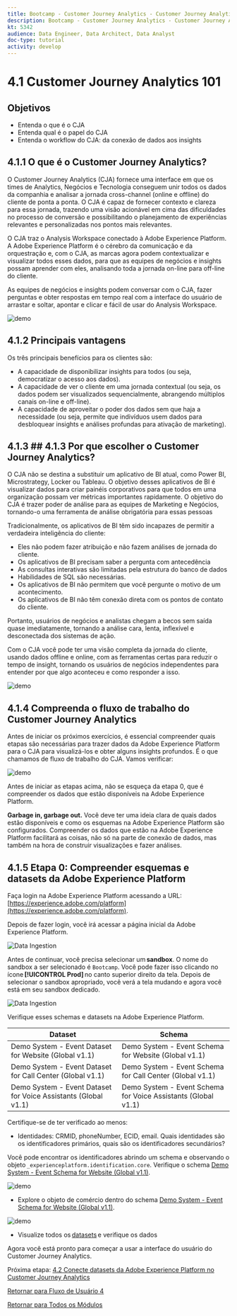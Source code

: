 ```yaml
---
title: Bootcamp - Customer Journey Analytics - Customer Journey Analytics 101 - Brazil
description: Bootcamp - Customer Journey Analytics - Customer Journey Analytics 101 - Brazil
kt: 5342
audience: Data Engineer, Data Architect, Data Analyst
doc-type: tutorial
activity: develop
---
```

# 4.1 Customer Journey Analytics 101 

## Objetivos

- Entenda o que é o CJA 
- Entenda qual é o papel do CJA 
- Entenda o workflow do CJA: da conexão de dados aos insights 

## 4.1.1 O que é o Customer Journey Analytics?

O Customer Journey Analytics (CJA) fornece uma interface em que os times de Analytics, Negócios e Tecnologia conseguem unir todos os dados da companhia e analisar a jornada cross-channel (online e offline) do cliente de ponta a ponta. O CJA é capaz de fornecer contexto e clareza para essa jornada, trazendo uma visão acionável em cima das dificuldades no processo de conversão e possibilitando o planejamento de experiências relevantes e personalizadas nos pontos mais relevantes. 

O CJA traz o Analysis Workspace conectado à Adobe Experience Platform. A Adobe Experience Platform é o cérebro da comunicação e da orquestração e, com o CJA, as marcas agora podem contextualizar e visualizar todos esses dados, para que as equipes de negócios e insights possam aprender com eles, analisando toda a jornada on-line para off-line do cliente. 

As equipes de negócios e insights podem conversar com o CJA, fazer perguntas e obter respostas em tempo real com a interface do usuário de arrastar e soltar, apontar e clicar e fácil de usar do Analysis Workspace. 

![demo](./images/cja-adv-analysis1.png)

## 4.1.2 Principais vantagens

Os três principais benefícios para os clientes são: 

- A capacidade de disponibilizar insights para todos (ou seja, democratizar o acesso aos dados). 
- A capacidade de ver o cliente em uma jornada contextual (ou seja, os dados podem ser visualizados sequencialmente, abrangendo múltiplos canais on-line e off-line). 
- A capacidade de aproveitar o poder dos dados sem que haja a necessidade (ou seja, permite que indivíduos usem dados para desbloquear insights e análises profundas para ativação de marketing).

## 4.1.3 ## 4.1.3 Por que escolher o Customer Journey Analytics?

O CJA não se destina a substituir um aplicativo de BI atual, como Power BI, Microstrategy, Locker ou Tableau. O objetivo desses aplicativos de BI é visualizar dados para criar painéis corporativos para que todos em uma organização possam ver métricas importantes rapidamente. O objetivo do CJA é trazer poder de análise para as equipes de Marketing e Negócios, tornando-o uma ferramenta de análise obrigatória para essas pessoas 

 

Tradicionalmente, os aplicativos de BI têm sido incapazes de permitir a verdadeira inteligência do cliente: 

- Eles não podem fazer atribuição e não fazem análises de jornada do cliente. 
- Os aplicativos de BI precisam saber a pergunta com antecedência 
- As consultas interativas são limitadas pela estrutura do banco de dados 
- Habilidades de SQL são necessárias. 
- Os aplicativos de BI não permitem que você pergunte o motivo de um acontecimento. 
- Os aplicativos de BI não têm conexão direta com os pontos de contato do cliente. 
 
Portanto, usuários de negócios e analistas chegam a becos sem saída quase imediatamente, tornando a análise cara, lenta, inflexível e desconectada dos sistemas de ação. 

Com o CJA você pode ter uma visão completa da jornada do cliente, usando dados offline e online, com as ferramentas certas para reduzir o tempo de insight, tornando os usuários de negócios independentes para entender por que algo aconteceu e como responder a isso.

![demo](./images/cja-use-case.png)

## 4.1.4 Compreenda o fluxo de trabalho do Customer Journey Analytics

Antes de iniciar os próximos exercícios, é essencial compreender quais etapas são necessárias para trazer dados da Adobe Experience Platform para o CJA para visualizá-los e obter alguns insights profundos. É o que chamamos de fluxo de trabalho do CJA. Vamos verificar:

![demo](./images/cja-work-flow.jpg)

Antes de iniciar as etapas acima, não se esqueça da etapa 0, que é compreender os dados que estão disponíveis na Adobe Experience Platform. 

**Garbage in, garbage out.** Você deve ter uma ideia clara de quais dados estão disponíveis e como os esquemas na Adobe Experience Platform são configurados. Compreender os dados que estão na Adobe Experience Platform facilitará as coisas, não só na parte de conexão de dados, mas também na hora de construir visualizações e fazer análises. 

## 4.1.5 Etapa 0: Compreender esquemas e datasets da Adobe Experience Platform

Faça login na Adobe Experience Platform acessando a URL: [https://experience.adobe.com/platform](https://experience.adobe.com/platform).

Depois de fazer login, você irá acessar a página inicial da Adobe Experience Platform.

![Data Ingestion](../uc1/images/home.png)

Antes de continuar, você precisa selecionar um **sandbox**. O nome do sandbox a ser selecionado é ``Bootcamp``. Você pode fazer isso clicando no ícone **[!UICONTROL Prod]** no canto superior direito da tela. Depois de selecionar o sandbox apropriado, você verá a tela mudando e agora você está em seu sandbox dedicado. 

![Data Ingestion](../uc1/images/sb1.png)

Verifique esses schemas e datasets na Adobe Experience Platform.

| Dataset         | Schema|    
| ----------------- |-------------| 
| Demo System - Event Dataset for Website (Global v1.1) | Demo System - Event Schema for Website (Global v1.1) |   
| Demo System - Event Dataset for Call Center (Global v1.1) | Demo System - Event Schema for Call Center (Global v1.1) |   
| Demo System - Event Dataset for Voice Assistants (Global v1.1)| Demo System - Event Schema for Voice Assistants (Global v1.1)|    

Certifique-se de ter verificado ao menos:

- Identidades: CRMID, phoneNumber, ECID, email. Quais identidades são os identificadores primários, quais são os identificadores secundários? 

Você pode encontrar os identificadores abrindo um schema e observando o objeto `_experienceplatform.identification.core`. Verifique o schema [Demo System - Event Schema for Website (Global v1.1)](https://experience.adobe.com/platform/schema).

![demo](./images/identity.png)

- Explore o objeto de comércio dentro do schema [Demo System - Event Schema for Website (Global v1.1)](https://experience.adobe.com/platform/schema).

![demo](./images/commerce.png)

- Visualize todos os [datasets](https://experience.adobe.com/platform/dataset/browse?limit=50&page=1&sortDescending=1&sortField=created) e verifique os dados 

Agora você está pronto para começar a usar a interface do usuário do Customer Journey Analytics. 

Próxima etapa: [4.2 Conecte datasets da Adobe Experience Platform no Customer Journey Analytics](./ex2.md)

[Retornar para Fluxo de Usuário 4](./uc4.md)

[Retornar para Todos os Módulos](../../overview.md)
